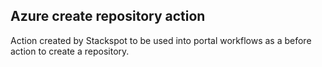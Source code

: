 ## Azure create repository action

Action created by Stackspot to be used into portal workflows as a before action to create a repository.